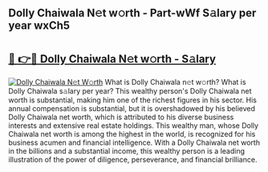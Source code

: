 ## Dolly Chaiwala N𝚎t w𝚘rth - Part-wWf S𝚊lary per year wxCh5

# <h2><a href="http://gc25si.nevu.top/?p=Dolly+Chaiwala">🔗 👉🔴 Dolly Chaiwala N𝚎t w𝚘rth - S𝚊lary</a></h2>

[![Dolly Chaiwala N𝚎t W𝚘rth](https://i.imgur.com/Oavwk0R.jpeg)](http://gc25si.nevu.top/?p=Dolly+Chaiwala)
What is Dolly Chaiwala n𝚎t w𝚘rth? What is Dolly Chaiwala s𝚊lary per year?
This wealthy person's Dolly Chaiwala net worth is substantial, making him one of the richest figures in his sector. His annual compensation is substantial, but it is overshadowed by his believed Dolly Chaiwala net worth, which is attributed to his diverse business interests and extensive real estate holdings. This wealthy man, whose Dolly Chaiwala net worth is among the highest in the world, is recognized for his business acumen and financial intelligence. With a Dolly Chaiwala net worth in the billions and a substantial income, this wealthy person is a leading illustration of the power of diligence, perseverance, and financial brilliance.
